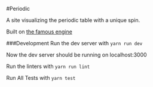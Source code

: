 #Periodic

A site visualizing the periodic table with a unique spin.

Built on [the famous engine](https://github.com/Famous/engine-seed)


###Development
Run the dev server with ```yarn run dev```

Now the dev server should be running on localhost:3000

Run the linters with ```yarn run lint```

Run All Tests with ```yarn test```
